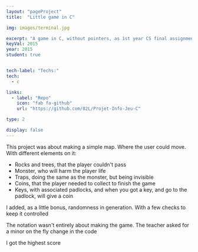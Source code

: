 ```yaml
---
layout: "pageProject"
title:  "Little game in C"

img: images/terminal.jpg

excerpt: "A game in C, without pointers, as 1st year CS final assignment "
keyVal: 2015
year: 2015
student: true


tech-label: "Techs:"
tech:
  - c

links:
  - label: "Repo"
    icon: "fab fa-github"
    url: "https://github.com/82L/Projet-Info-Jeu-C"

type: 2

display: false
---
```

<p> This project was about making a simple map. Where the user could move. With different elements on it:</p>
<ul>
 <li>Rocks and trees, that the player couldn't pass</li>
 <li>Monster, who will harm the player life</li>
 <li>Traps, doing the same as the monster, but being invisible</li>
 <li>Coins, that the player needed to collect to finish the game</li>
 <li>Keys, with associated padlocks, and when you got a key, and go to the padlock, will give a coin</li>
</ul>
<p> I added, as a little bonus, randomness in generation. With a few checks to keep it controlled</p>
<p> The notation wasn't entirely about making the game. The teacher asked for a minor on the fly change in the code</p>
<p> I got the highest score</p>

